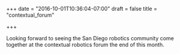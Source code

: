 +++
date = "2016-10-01T10:36:04-07:00"
draft = false
title = "contextual_forum"

+++

Looking forward to seeing the San Diego robotics community come together at the contextual robotics forum the end of this month.


